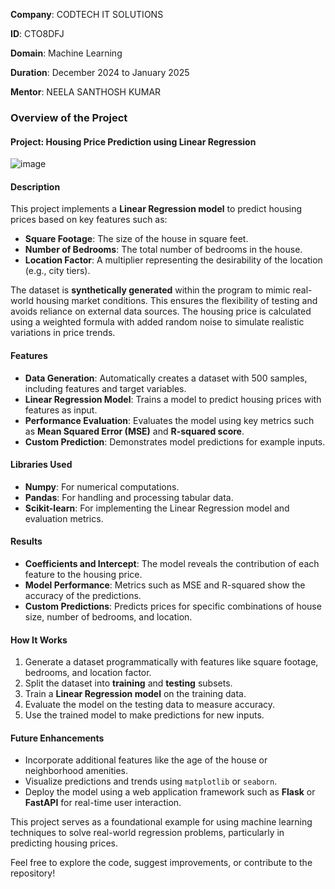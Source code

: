 **Company**: CODTECH IT SOLUTIONS

**ID**: CTO8DFJ

**Domain**: Machine Learning

**Duration**: December 2024 to January 2025

**Mentor**: NEELA SANTHOSH KUMAR

### **Overview of the Project**

#### **Project**: Housing Price Prediction using Linear Regression  

![image](https://github.com/user-attachments/assets/bde447b5-28af-41b2-8952-6bfdb6c1acd1)


#### **Description**  
This project implements a **Linear Regression model** to predict housing prices based on key features such as:  
- **Square Footage**: The size of the house in square feet.  
- **Number of Bedrooms**: The total number of bedrooms in the house.  
- **Location Factor**: A multiplier representing the desirability of the location (e.g., city tiers).  

The dataset is **synthetically generated** within the program to mimic real-world housing market conditions. This ensures the flexibility of testing and avoids reliance on external data sources. The housing price is calculated using a weighted formula with added random noise to simulate realistic variations in price trends.  

#### **Features**
- **Data Generation**: Automatically creates a dataset with 500 samples, including features and target variables.  
- **Linear Regression Model**: Trains a model to predict housing prices with features as input.  
- **Performance Evaluation**: Evaluates the model using key metrics such as **Mean Squared Error (MSE)** and **R-squared score**.  
- **Custom Prediction**: Demonstrates model predictions for example inputs.  

#### **Libraries Used**
- **Numpy**: For numerical computations.  
- **Pandas**: For handling and processing tabular data.  
- **Scikit-learn**: For implementing the Linear Regression model and evaluation metrics.  

#### **Results**
- **Coefficients and Intercept**: The model reveals the contribution of each feature to the housing price.  
- **Model Performance**: Metrics such as MSE and R-squared show the accuracy of the predictions.  
- **Custom Predictions**: Predicts prices for specific combinations of house size, number of bedrooms, and location.  

#### **How It Works**
1. Generate a dataset programmatically with features like square footage, bedrooms, and location factor.  
2. Split the dataset into **training** and **testing** subsets.  
3. Train a **Linear Regression model** on the training data.  
4. Evaluate the model on the testing data to measure accuracy.  
5. Use the trained model to make predictions for new inputs.  

#### **Future Enhancements**
- Incorporate additional features like the age of the house or neighborhood amenities.  
- Visualize predictions and trends using `matplotlib` or `seaborn`.  
- Deploy the model using a web application framework such as **Flask** or **FastAPI** for real-time user interaction.  

This project serves as a foundational example for using machine learning techniques to solve real-world regression problems, particularly in predicting housing prices.  

Feel free to explore the code, suggest improvements, or contribute to the repository!  
